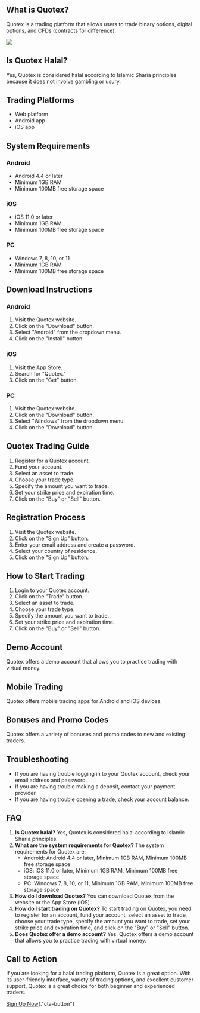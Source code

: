 ## What is Quotex?

Quotex is a trading platform that allows users to trade binary options,
digital options, and CFDs (contracts for difference).

[![](https://static.quotex.io/files/4_en/300_250.jpg)](https://traff.sbs/brokerqxlid)

## Is Quotex Halal?

Yes, Quotex is considered halal according to Islamic Sharia principles
because it does not involve gambling or usury.

## Trading Platforms

-   Web platform
-   Android app
-   iOS app

## System Requirements

### Android

-   Android 4.4 or later
-   Minimum 1GB RAM
-   Minimum 100MB free storage space

### iOS

-   iOS 11.0 or later
-   Minimum 1GB RAM
-   Minimum 100MB free storage space

### PC

-   Windows 7, 8, 10, or 11
-   Minimum 1GB RAM
-   Minimum 100MB free storage space

## Download Instructions

### Android

1.  Visit the Quotex website.
2.  Click on the "Download" button.
3.  Select "Android" from the dropdown menu.
4.  Click on the "Install" button.

### iOS

1.  Visit the App Store.
2.  Search for "Quotex."
3.  Click on the "Get" button.

### PC

1.  Visit the Quotex website.
2.  Click on the "Download" button.
3.  Select "Windows" from the dropdown menu.
4.  Click on the "Download" button.

## Quotex Trading Guide

1.  Register for a Quotex account.
2.  Fund your account.
3.  Select an asset to trade.
4.  Choose your trade type.
5.  Specify the amount you want to trade.
6.  Set your strike price and expiration time.
7.  Click on the "Buy" or "Sell" button.

## Registration Process

1.  Visit the Quotex website.
2.  Click on the "Sign Up" button.
3.  Enter your email address and create a password.
4.  Select your country of residence.
5.  Click on the "Sign Up" button.

## How to Start Trading

1.  Login to your Quotex account.
2.  Click on the "Trade" button.
3.  Select an asset to trade.
4.  Choose your trade type.
5.  Specify the amount you want to trade.
6.  Set your strike price and expiration time.
7.  Click on the "Buy" or "Sell" button.

## Demo Account

Quotex offers a demo account that allows you to practice trading with
virtual money.

## Mobile Trading

Quotex offers mobile trading apps for Android and iOS devices.

## Bonuses and Promo Codes

Quotex offers a variety of bonuses and promo codes to new and existing
traders.

## Troubleshooting

-   If you are having trouble logging in to your Quotex account, check
    your email address and password.
-   If you are having trouble making a deposit, contact your payment
    provider.
-   If you are having trouble opening a trade, check your account
    balance.

## FAQ

1.  **Is Quotex halal?** Yes, Quotex is considered halal according to
    Islamic Sharia principles.
2.  **What are the system requirements for Quotex?** The system
    requirements for Quotex are:
    -   Android: Android 4.4 or later, Minimum 1GB RAM, Minimum 100MB
        free storage space
    -   iOS: iOS 11.0 or later, Minimum 1GB RAM, Minimum 100MB free
        storage space
    -   PC: Windows 7, 8, 10, or 11, Minimum 1GB RAM, Minimum 100MB free
        storage space
3.  **How do I download Quotex?** You can download Quotex from the
    website or the App Store (iOS).
4.  **How do I start trading on Quotex?** To start trading on Quotex,
    you need to register for an account, fund your account, select an
    asset to trade, choose your trade type, specify the amount you want
    to trade, set your strike price and expiration time, and click on
    the "Buy" or "Sell" button.
5.  **Does Quotex offer a demo account?** Yes, Quotex offers a demo
    account that allows you to practice trading with virtual money.

## Call to Action

If you are looking for a halal trading platform, Quotex is a great
option. With its user-friendly interface, variety of trading options,
and excellent customer support, Quotex is a great choice for both
beginner and experienced traders.

[Sign Up
Now](\%22https://broker-qx.pro/sign-up/?lid=1102511\%22){."cta-button"}

